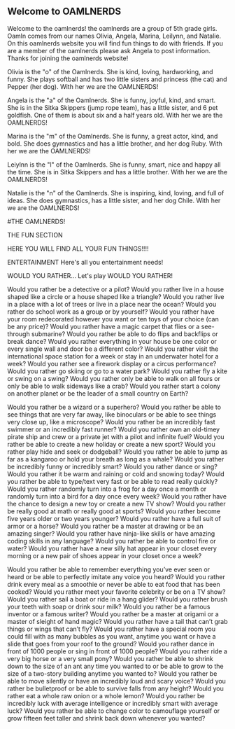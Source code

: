 ## Welcome to OAMLNERDS
Welcome to the oamlnerds! the oamlnerds are a group of 5th grade girls. Oamln comes from our names Olivia, Angela, Marina, Leilynn, and Natalie.
On this oamlnerds website you will find fun things to do with friends. If you are a member of the oamlnerds please ask Angela to post information. Thanks for joining the oamlnerds website!


Olivia is the "o" of the Oamlnerds. She is kind, loving, hardworking, and funny. She plays softball and has two little sisters and princess (the cat) and Pepper (her dog). With her we are the OAMLNERDS!


Angela is the "a" of the Oamlnerds. She is funny, joyful, kind, and smart. She is in the Sitka Skippers (jump rope team), has a little sister, and 6 pet goldfish. One of them is about six and a half years old. With her we are the OAMLNERDS!


Marina is the "m" of the Oamlnerds. She is funny, a great actor, kind, and bold. She does gymnastics and has a little brother, and her dog Ruby. With her we are the OAMLNERDS!


Leiylnn is the "l" of the Oamlnerds. She is funny, smart, nice and happy all the time. She is in Sitka Skippers and has a little brother. With her we are the OAMLNERDS!


Natalie is the "n" of the Oamlnerds. She is inspiring, kind, loving, and full of ideas. She does gymnastics, has a little sister, and her dog Chile. With her we are the OAMLNERDS!

#THE OAMLNERDS!

THE FUN SECTION

HERE YOU WILL FIND ALL YOUR FUN THINGS!!!!

ENTERTAINMENT
Here's all you entertainment needs!

WOULD YOU RATHER...
Let's play WOULD YOU RATHER!


Would you rather be a detective or a pilot?
Would you rather live in a house shaped like a circle or a house shaped like a triangle?
Would you rather live in a place with a lot of trees or live in a place near the ocean?
Would you rather do school work as a group or by yourself?
Would you rather have your room redecorated however you want or ten toys of your choice (can be any price)?
Would you rather have a magic carpet that flies or a see-through submarine?
Would you rather be able to do flips and backflips or break dance?
Would you rather everything in your house be one color or every single wall and door be a different color?
Would you rather visit the international space station for a week or stay in an underwater hotel for a week?
Would you rather see a firework display or a circus performance?
Would you rather go skiing or go to a water park?
Would you rather fly a kite or swing on a swing?
Would you rather only be able to walk on all fours or only be able to walk sideways like a crab?
Would you rather start a colony on another planet or be the leader of a small country on Earth?

Would you rather be a wizard or a superhero?
Would you rather be able to see things that are very far away, like binoculars or be able to see things very close up, like a microscope?
Would you rather be an incredibly fast swimmer or an incredibly fast runner?
Would you rather own an old-timey pirate ship and crew or a private jet with a pilot and infinite fuel?
Would you rather be able to create a new holiday or create a new sport?
Would you rather play hide and seek or dodgeball?
Would you rather be able to jump as far as a kangaroo or hold your breath as long as a whale?
Would you rather be incredibly funny or incredibly smart?
Would you rather dance or sing?
Would you rather it be warm and raining or cold and snowing today?
Would you rather be able to type/text very fast or be able to read really quickly?
Would you rather randomly turn into a frog for a day once a month or randomly turn into a bird for a day once every week?
Would you rather have the chance to design a new toy or create a new TV show?
Would you rather be really good at math or really good at sports?
Would you rather become five years older or two years younger?
Would you rather have a full suit of armor or a horse?
Would you rather be a master at drawing or be an amazing singer?
Would you rather have ninja-like skills or have amazing coding skills in any language?
Would you rather be able to control fire or water?
Would you rather have a new silly hat appear in your closet every morning or a new pair of shoes appear in your closet once a week?

Would you rather be able to remember everything you’ve ever seen or heard or be able to perfectly imitate any voice you heard?
Would you rather drink every meal as a smoothie or never be able to eat food that has been cooked?
Would you rather meet your favorite celebrity or be on a TV show?
Would you rather sail a boat or ride in a hang glider?
Would you rather brush your teeth with soap or drink sour milk?
Would you rather be a famous inventor or a famous writer?
Would you rather be a master at origami or a master of sleight of hand magic?
Would you rather have a tail that can’t grab things or wings that can’t fly?
Would you rather have a special room you could fill with as many bubbles as you want, anytime you want or have a slide that goes from your roof to the ground?
Would you rather dance in front of 1000 people or sing in front of 1000 people?
Would you rather ride a very big horse or a very small pony?
Would you rather be able to shrink down to the size of an ant any time you wanted to or be able to grow to the size of a two-story building anytime you wanted to?
Would you rather be able to move silently or have an incredibly loud and scary voice?
Would you rather be bulletproof or be able to survive falls from any height?
Would you rather eat a whole raw onion or a whole lemon?
Would you rather be incredibly luck with average intelligence or incredibly smart with average luck?
Would you rather be able to change color to camouflage yourself or grow fifteen feet taller and shrink back down whenever you wanted?

